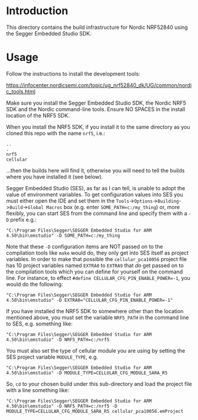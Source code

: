 # Introduction
This directory contains the build infrastructure for Nordic NRF52840 using the Segger Embedded Studio SDK.

# Usage
Follow the instructions to install the development tools:

https://infocenter.nordicsemi.com/topic/ug_nrf52840_dk/UG/common/nordic_tools.html

Make sure you install the Segger Embedded Studio SDK, the Nordic NRF5 SDK and the Nordic command-line tools.  Ensure NO SPACES in the install location of the NRF5 SDK.

When you install the NRF5 SDK, if you install it to the same directory as you cloned this repo with the name `nrf5`, i.e.:

```
..
.
nrf5
cellular
```

...then the builds here will find it, otherwise you will need to tell the builds where you have installed it (see below).

Segger Embedded Studio (SES), as far as I can tell, is unable to adopt the value of environment variables.  To get configuration values into SES you must either open the IDE and set them in the `Tools`->`Options`->`Building`->`Build`->`Global Macros` box (e.g. enter `SOME_PATH=c:/my_thing`) or, more flexibly, you can start SES from the command line and specify them with a `-D` prefix e.g.:

```
"C:\Program Files\Segger\SEGGER Embedded Studio for ARM 4.50\bin\emstudio" -D SOME_PATH=c:/my_thing
```

Note that these `-D` configuration items are NOT passed on to the compilation tools like `make` would do, they only get into SES itself as project variables.  In order to make that possible the `cellular_pca10056` project file has 10 project variables named `EXTRA0` to `EXTRA9` that *do* get passed on to the compilation tools which you can define for yourself on the command line.  For instance, to effect `#define CELLULAR_CFG_PIN_ENABLE_POWER=-1`, you would do the following:

```
"C:\Program Files\Segger\SEGGER Embedded Studio for ARM 4.50\bin\emstudio" -D EXTRA0="CELLULAR_CFG_PIN_ENABLE_POWER=-1"
```

If you have installed the NRF5 SDK to somewhere other than the location mentioned above, you must set the variable `NRF5_PATH` in the command line to SES, e.g. something like:

```
"C:\Program Files\Segger\SEGGER Embedded Studio for ARM 4.50\bin\emstudio" -D NRF5_PATH=c:/nrf5
```

You must also set the type of cellular module you are using by setting the SES project variable `MODULE_TYPE`, e.g. 

```
"C:\Program Files\Segger\SEGGER Embedded Studio for ARM 4.50\bin\emstudio" -D MODULE_TYPE=CELLULAR_CFG_MODULE_SARA_R5
```

So, `cd` to your chosen build under this sub-directory and load the project file with a line something like:

```
"C:\Program Files\Segger\SEGGER Embedded Studio for ARM 4.50\bin\emstudio" -D NRF5_PATH=c:/nrf5 -D MODULE_TYPE=CELLULAR_CFG_MODULE_SARA_R5 cellular_pca10056.emProject
```
